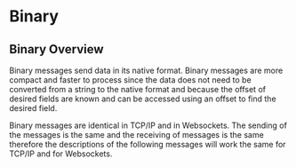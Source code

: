 # Binary

## Binary Overview

Binary messages send data in its native format. Binary messages are more compact and faster to process since the data does not need to be converted from a string to the native format and because the offset of desired fields are known and can be accessed using an offset to find the desired field.

Binary messages are identical in TCP/IP and in Websockets. The sending of the messages is the same and the receiving of messages is the same therefore the descriptions of the following messages will work the same for TCP/IP and for Websockets.
